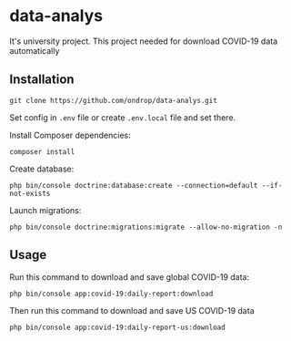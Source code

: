 # data-analys
It's university project. This project needed for download COVID-19 data automatically
## Installation

    git clone https://github.com/ondrop/data-analys.git
    
Set config in `.env` file or create `.env.local` file and set there.

Install Composer dependencies:

    composer install

Create database:

    php bin/console doctrine:database:create --connection=default --if-not-exists
    
Launch migrations:

    php bin/console doctrine:migrations:migrate --allow-no-migration -n
    
## Usage

Run this command to download and save global COVID-19 data:

    php bin/console app:covid-19:daily-report:download
    
Then run this command to download and save US COVID-19 data

    php bin/console app:covid-19:daily-report-us:download
    
